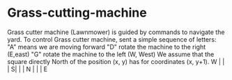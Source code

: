 # Grass-cutting-machine
Grass cutter machine (Lawnmower) is guided by commands to navigate the yard.
To control Grass cutter machine, sent a simple sequence of letters:
"A" means we are moving forward
"D" rotate the machine to the right (E,east)
"G" rotate the machine to the left (W, West)
We assume that the square directly North of the position (x, y) has for coordinates (x, y+1).
     W 
 |   |   |
S|   |   |  N
 |   |   |
     E